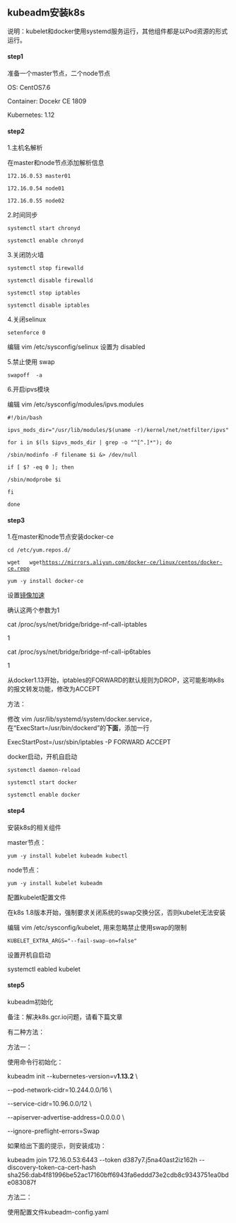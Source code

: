 ## kubeadm安装k8s

说明：kubelet和docker使用systemd服务运行，其他组件都是以Pod资源的形式运行。

#### step1

准备一个master节点，二个node节点

OS: CentOS7.6

Container: Docekr CE 1809

Kubernetes: 1.12

#### step2

1.主机名解析

在master和node节点添加解析信息

`172.16.0.53 master01`

`172.16.0.54 node01`

`172.16.0.55 node02`

2.时间同步

`systemctl start chronyd`

`systemctl enable chronyd`

3.关闭防火墙

`systemctl stop firewalld`

`systemctl disable firewalld`

`systemctl stop iptables`

`systemctl disable iptables`

4.关闭selinux

`setenforce 0`

编辑 vim /etc/sysconfig/selinux 设置为 disabled

5.禁止使用 swap

`swapoff  -a`

6.开启ipvs模块

编辑 vim /etc/sysconfig/modules/ipvs.modules

`#!/bin/bash`

`ipvs_mods_dir="/usr/lib/modules/$(uname -r)/kernel/net/netfilter/ipvs"`

`for i in $(ls $ipvs_mods_dir | grep -o "^[^.]*"); do`

`/sbin/modinfo -F filename $i &> /dev/null`

`if [ $? -eq 0 ]; then`

`/sbin/modprobe $i`

`fi`

`done`

#### step3

1.在master和node节点安装docker-ce

`cd /etc/yum.repos.d/`

`wget   wget`[`https://mirrors.aliyun.com/docker-ce/linux/centos/docker-ce.repo`](https://mirrors.aliyun.com/docker-ce/linux/centos/docker-ce.repo)

`yum -y install docker-ce`

设置[镜像加速](http://www.dockerk8s.net/docker/3image/2image-add-speed.html)

确认这两个参数为1

cat /proc/sys/net/bridge/bridge-nf-call-iptables

1

cat /proc/sys/net/bridge/bridge-nf-call-ip6tables

1

从docker1.13开始，iptables的FORWARD的默认规则为DROP，这可能影响k8s的报文转发功能，修改为ACCEPT

方法：

修改 vim /usr/lib/systemd/system/docker.service，在“ExecStart=/usr/bin/dockerd”的**下面**，添加一行

ExecStartPost=/usr/sbin/iptables -P FORWARD ACCEPT

docker启动，开机自启动

`systemctl daemon-reload`

`systemctl start docker`

`systemctl enable docker`

#### step4

安装k8s的相关组件

master节点：

`yum -y install kubelet kubeadm kubectl`

node节点：

`yum -y install kubelet kubeadm`

配置kubelet配置文件

在k8s 1.8版本开始，强制要求关闭系统的swap交换分区，否则kubelet无法安装

编辑 vim /etc/sysconfig/kubelet, 用来忽略禁止使用swap的限制

`KUBELET_EXTRA_ARGS="--fail-swap-on=false"`

设置开机自启动

systemctl eabled kubelet

#### step5

kubeadm初始化

备注：解决k8s.gcr.io问题，请看下篇文章

有二种方法：

方法一：

使用命令行初始化：

kubeadm init --kubernetes-version=v**1.13.2** \

--pod-network-cidr=10.244.0.0/16 \

--service-cidr=10.96.0.0/12 \

--apiserver-advertise-address=0.0.0.0 \

--ignore-preflight-errors=Swap

如果给出下面的提示，则安装成功：

kubeadm join 172.16.0.53:6443 --token d387y7.j5na40ast2iz162h --discovery-token-ca-cert-hash sha256:dab4f81996be52ac17160bff6943fa6eddd73e2cdb8c9343751ea0bde083087f

方法二：

使用配置文件kubeadm-config.yaml





